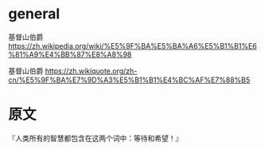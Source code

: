 
# general

基督山伯爵 https://zh.wikipedia.org/wiki/%E5%9F%BA%E5%BA%A6%E5%B1%B1%E6%81%A9%E4%BB%87%E8%A8%98

基督山伯爵 https://zh.wikiquote.org/zh-cn/%E5%9F%BA%E7%9D%A3%E5%B1%B1%E4%BC%AF%E7%88%B5

# 原文

『人类所有的智慧都包含在这两个词中：等待和希望！』
